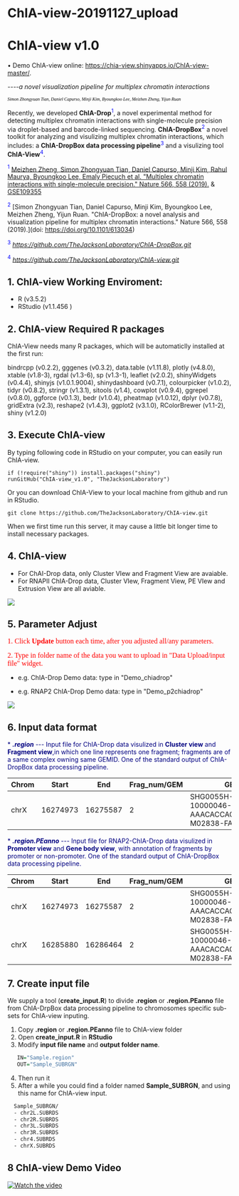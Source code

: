 # ChIA-view-20191127_upload
 
# ChIA-view v1.0

• Demo	ChIA-view online: https://chia-view.shinyapps.io/ChIA-view-master/.

*----a novel visualization pipeline for multiplex chromatin interactions*

<font size="1" color="black" face="verdana">*Simon Zhongyuan Tian, Daniel Capurso, Minji Kim, Byoungkoo Lee, Meizhen Zheng, Yijun Ruan*</font>

Recently, we developed **ChIA-Drop**<span style="color:blue"><sup>1</sup></span>, a novel experimental method for detecting multiplex chromatin interactions with single-molecule precision via droplet-based and barcode-linked sequencing. **ChIA-DropBox**<span style="color:blue"><sup>2</sup></span>  a novel toolkit for analyzing and visulizing multiplex chromatin interactions, which includes:  a **ChIA-DropBox data processing pipeline**<span style="color:blue"><sup>3</sup></span> and a visulizing tool **ChIA-View**<span style="color:blue"><sup>4</sup></span>.

<span style="color:blue"><sup>1</sup></span>  [Meizhen Zheng, Simon Zhongyuan Tian, Daniel Capurso, Minji Kim, Rahul Maurya, Byoungkoo Lee, Emaly Piecuch et al. "Multiplex chromatin interactions with single-molecule precision."  Nature 566, 558 (2019).](https://www.nature.com/articles/s41586-019-0949-1) & [GSE109355](https://www.ncbi.nlm.nih.gov/geo/query/acc.cgi?acc=GSE109355) 

<span style="color:blue"><sup>2</sup></span>  [Simon Zhongyuan Tian, Daniel Capurso, Minji Kim, Byoungkoo Lee, Meizhen Zheng, Yijun Ruan. "ChIA-DropBox: a novel analysis and visualization pipeline for multiplex chromatin interactions."  Nature 566, 558 (2019).](doi: https://doi.org/10.1101/613034)

<span style="color:blue"><sup>3</sup></span> *https://github.com/TheJacksonLaboratory/ChIA-DropBox.git*

<span style="color:blue"><sup>4</sup></span> *https://github.com/TheJacksonLaboratory/ChIA-view.git*

## 1. ChIA-view Working Enviroment:

* R (v3.5.2)
* RStudio (v1.1.456 )

## 2. ChIA-view Required R packages

ChIA-View needs many R packages, which will be automaticlly installed at the first run:

bindrcpp (v0.2.2), gggenes (v0.3.2), data.table (v1.11.8), plotly (v4.8.0), xtable (v1.8-3), rgdal (v1.3-6), sp (v1.3-1), leaflet (v2.0.2), shinyWidgets (v0.4.4), shinyjs (v1.0.1.9004), shinydashboard (v0.7.1), colourpicker (v1.0.2), tidyr (v0.8.2), stringr (v1.3.1), sitools (v1.4), cowplot (v0.9.4), ggrepel (v0.8.0), ggforce (v0.1.3), bedr (v1.0.4), pheatmap (v1.0.12), dplyr (v0.7.8), gridExtra (v2.3), reshape2 (v1.4.3), ggplot2 (v3.1.0), RColorBrewer (v1.1-2), shiny (v1.2.0)

##  3. Execute ChIA-view

By typing following code in RStudio on your computer, you can easily run ChIA-view. 

```{r}
if (!require("shiny")) install.packages("shiny")
runGitHub("ChIA-view_v1.0", "TheJacksonLaboratory")

```

Or you can download ChIA-View to your local machine from github and run in RStudio.

```{bash}
git clone https://github.com/TheJacksonLaboratory/ChIA-view.git
```
When we first time run this server, it may cause a little bit longer time to install necessary packages.

##  4. ChIA-view 

 * For ChAI-Drop data, only Cluster VIew and Fragment View are avaiable. 
 * For RNAPII ChIA-Drop data, Cluster VIew, Fragment View, PE VIew and Extrusion View are all aviable.

<img src="figures/CHIAVIEW_SCREENSHOT.001.jpeg" /> 

##  5. Parameter Adjust

<font size="3" color="red" face="verdana"> 1. Click **Update** button each time, after you adjusted all/any parameters.</font>

<font size="3" color="red" face="verdana"> 2. Type in folder name of the data you want to upload in "Data Upload/input file" widget.</font>

* e.g. ChIA-Drop Demo data: type in "Demo_chiadrop"

* e.g. RNAP2 ChIA-Drop Demo data: type in "Demo_p2chiadrop"

<img src="figures/CHIAVIEW_SCREENSHOT.002.jpeg"/> 

## 6. Input data format


<span style="color:navy">* <b><i>.region</i></b> --- Input file for ChIA-Drop data visulized in **Cluster view** and **Fragment view**,in which one line represents one fragment; fragments are of a same complex owning same GEMID. One of the standard output of ChIA-DropBox data processing pipeline.</span>

 |Chrom|Start|End|Frag_num/GEM|GEM_ID|
 |---|---|---|---|---|
 |chrX|16274973|16275587|2|SHG0055H-1000-10000046-AAACACCAGTAACGATBX1-M02838-FA-1-0|

<span style="color:navy">* <b><i>.region.PEanno</i></b> --- Input file for RNAP2-ChIA-Drop data visulized in **Promoter view** and **Gene body view**, with annotation of fragments by promoter or non-promoter. One of the standard output of ChIA-DropBox data processing pipeline.</span>
  
 |Chrom|Start|End|Frag_num/GEM|GEM_ID|PEanno|
 |---|---|---|---|---|---|
 |chrX|16274973|16275587|2|SHG0055H-1000-10000046-AAACACCAGTAACGATBX1-M02838-FA-1-0|P|
 |chrX|16285880|16286464|2|SHG0055H-1000-10000046-AAACACCAGTAACGATBX1-M02838-FA-1-0|E|
 
 
## 7. Create input file
 
We supply a tool (**create_input.R**) to divide **.region** or **.region.PEanno** file from ChIA-DrpBox data processing pipeline to chromosomes specific sub-sets for ChIA-view inputing.
 
1. Copy **.region** or **.region.PEanno** file to ChIA-view folder
2. Open **create_input.R** in **RStudio** 
3. Modify **input file name** and **output folder name**.  
``` r
   IN="Sample.region"
   OUT="Sample_SUBRGN"
```
4. Then run it
5. After a while you could find a folder named **Sample_SUBRGN**, and using this name for ChIA-view input.
``` bash
  Sample_SUBRGN/
  - chr2L.SUBRDS
  - chr2R.SUBRDS
  - chr3L.SUBRDS
  - chr3R.SUBRDS
  - chr4.SUBRDS
  - chrX.SUBRDS
```

## 8 ChIA-view Demo Video 
[![Watch the video](https://github.com/TheJacksonLaboratory/ChIA-view/blob/master/demopic2.002.jpeg)](https://youtu.be/Hwt2XPzLfRY)
